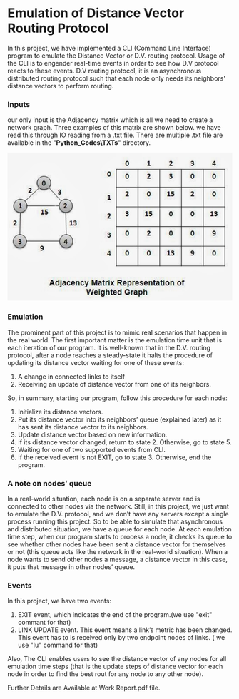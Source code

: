 # Emulation of Distance Vector Routing Protocol

In this project, we have implemented a CLI (Command Line Interface) program to emulate the Distance Vector or D.V. routing protocol. Usage of the CLI is to engender real-time events in order to see how D.V protocol reacts to these events. D.V routing protocol, it is an asynchronous distributed routing protocol such that each node only needs its neighbors' distance vectors to perform routing.

### Inputs

our only input is the Adjacency matrix which is all we need to create a network graph. Three examples of this matrix are shown below. we have read this through IO reading from a .txt file. There are multiple .txt file are available in the "**Python_Codes\TXTs**" directory.

<p align="center">
   <img src="Images/Adjacency Matrix.PNG">
</p>
 
### Emulation
The prominent part of this project is to mimic real scenarios that happen in the real world. The first important matter is the emulation time unit that is each iteration of our program. It is well-known that in the D.V. routing protocol, after a node reaches a steady-state it halts the procedure of updating its distance vector waiting for one of these events:
1.	A change in connected links to itself
2.	Receiving an update of distance vector from one of its neighbors.

So, in summary, starting our program, follow this procedure for each node:  
1.	Initialize its distance vectors.  
2.	Put its distance vector into its neighbors’ queue (explained later) as it has sent its distance vector to its neighbors.  
3.	Update distance vector based on new information.  
4.	If its distance vector changed, return to state 2. Otherwise, go to state 5.  
5.	Waiting for one of two supported events from CLI.  
6.	If the received event is not EXIT, go to state 3. Otherwise, end the program.  

### A note on nodes’ queue
In a real-world situation, each node is on a separate server and is connected to other nodes via the network. Still, in this project, we just want to emulate the D.V. protocol, and we don’t have any servers except a single process running this project. So to be able to simulate that asynchronous and distributed situation, we have a queue for each node. At each emulation time step, when our program starts to process a node, it checks its queue to see whether other nodes have been sent a distance vector for themselves or not (this queue acts like the network in the real-world situation). When a node wants to send other nodes a message, a distance vector in this case, it puts that message in other nodes’ queue.

### Events
In this project, we have two events:
1.	EXIT event, which indicates the end of the program.(we use "exit" commant for that)
2.	LINK UPDATE event. This event means a link’s metric has been changed. This event has to is received only by two endpoint nodes of links. ( we use "lu" command for that)

Also, The CLI enables users to see the distance vector of any nodes for all emulation time steps (that is the update steps of distance vector for each node in order to find the best rout for any node to any other node).

Further Details are Available at Work Report.pdf file.
